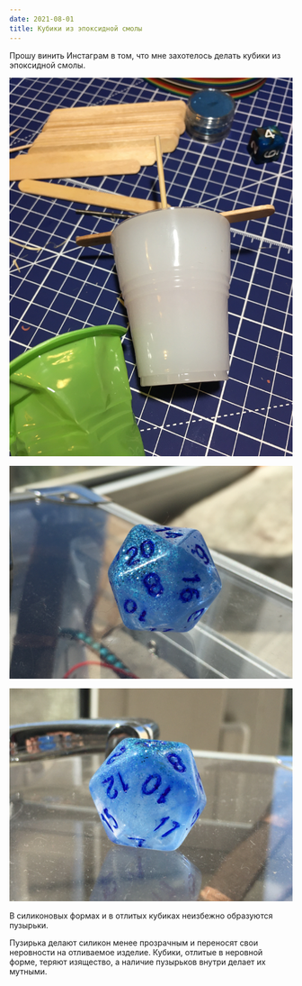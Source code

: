 ```yaml
---
date: 2021-08-01
title: Кубики из эпоксидной смолы
---
```


Прошу винить Инстаграм в том, что мне захотелось делать кубики из эпоксидной смолы.

![](./resin_dice_mold.jpg)

![](./first_dice_1.jpg)

![](./first_dice_2.jpg)

В силиконовых формах и в отлитых кубиках неизбежно образуются пузырьки. 

Пузирька делают силикон менее прозрачным и переносят свои неровности на отливаемое изделие. Кубики, отлитые в неровной форме, теряют изящество, а наличие пузырьков внутри делает их мутными.